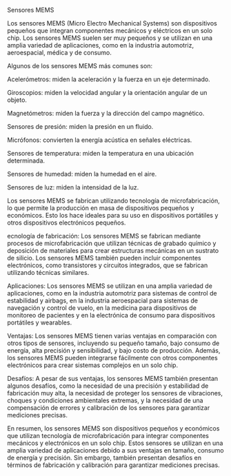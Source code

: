 Sensores MEMS

Los sensores MEMS (Micro Electro Mechanical Systems) son dispositivos pequeños que integran componentes mecánicos y eléctricos en un solo chip. Los sensores MEMS suelen ser muy pequeños y se utilizan en una amplia variedad de aplicaciones, como en la industria automotriz, aeroespacial, médica y de consumo.

Algunos de los sensores MEMS más comunes son:

Acelerómetros: miden la aceleración y la fuerza en un eje determinado.

Giroscopios: miden la velocidad angular y la orientación angular de un objeto.

Magnetómetros: miden la fuerza y la dirección del campo magnético.

Sensores de presión: miden la presión en un fluido.

Micrófonos: convierten la energía acústica en señales eléctricas.

Sensores de temperatura: miden la temperatura en una ubicación determinada.

Sensores de humedad: miden la humedad en el aire.

Sensores de luz: miden la intensidad de la luz.

Los sensores MEMS se fabrican utilizando tecnología de microfabricación, lo que permite la producción en masa de dispositivos pequeños y económicos. Esto los hace ideales para su uso en dispositivos portátiles y otros dispositivos electrónicos pequeños.

ecnología de fabricación: Los sensores MEMS se fabrican mediante procesos de microfabricación que utilizan técnicas de grabado químico y deposición de materiales para crear estructuras mecánicas en un sustrato de silicio. Los sensores MEMS también pueden incluir componentes electrónicos, como transistores y circuitos integrados, que se fabrican utilizando técnicas similares.

Aplicaciones: Los sensores MEMS se utilizan en una amplia variedad de aplicaciones, como en la industria automotriz para sistemas de control de estabilidad y airbags, en la industria aeroespacial para sistemas de navegación y control de vuelo, en la medicina para dispositivos de monitoreo de pacientes y en la electrónica de consumo para dispositivos portátiles y wearables.

Ventajas: Los sensores MEMS tienen varias ventajas en comparación con otros tipos de sensores, incluyendo su pequeño tamaño, bajo consumo de energía, alta precisión y sensibilidad, y bajo costo de producción. Además, los sensores MEMS pueden integrarse fácilmente con otros componentes electrónicos para crear sistemas complejos en un solo chip.

Desafíos: A pesar de sus ventajas, los sensores MEMS también presentan algunos desafíos, como la necesidad de una precisión y estabilidad de fabricación muy alta, la necesidad de proteger los sensores de vibraciones, choques y condiciones ambientales extremas, y la necesidad de una compensación de errores y calibración de los sensores para garantizar mediciones precisas.

En resumen, los sensores MEMS son dispositivos pequeños y económicos que utilizan tecnología de microfabricación para integrar componentes mecánicos y electrónicos en un solo chip. Estos sensores se utilizan en una amplia variedad de aplicaciones debido a sus ventajas en tamaño, consumo de energía y precisión. Sin embargo, también presentan desafíos en términos de fabricación y calibración para garantizar mediciones precisas.
